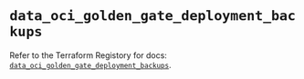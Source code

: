 # `data_oci_golden_gate_deployment_backups`

Refer to the Terraform Registory for docs: [`data_oci_golden_gate_deployment_backups`](https://registry.terraform.io/providers/oracle/oci/6.18.0/docs/data-sources/golden_gate_deployment_backups).
